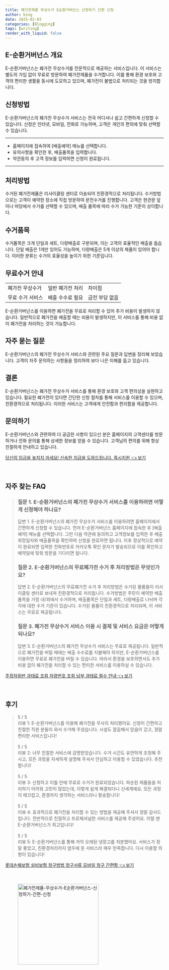 ```yaml
---
title: 폐가전제품 무상수거 E순환거버넌스 신청하기 간편 신청
author: bing
date: 2025-02-03
categories: [Blogging]
tags: [writing]
render_with_liquid: false
---
```



<h2 id='E-순환거버넌스 개요'>E-순환거버넌스 개요</h2>

<p>E-순환거버넌스는 폐가전 무상수거를 전문적으로 제공하는 서비스입니다. 이 서비스는 별도의 가입 없이 무료로 방문하여 폐가전제품을 수거합니다. 이를 통해 환경 보호와 고객의 편리한 생활을 동시에 도모하고 있으며, 폐가전이 불법으로 처리되는 것을 방지합니다.</p>

<h2 id='신청방법'>신청방법</h2>

<p>E-순환거버넌스의 폐가전 무상수거 서비스는 전국 어디서나 쉽고 간편하게 신청할 수 있습니다. 신청은 인터넷, 모바일, 전화로 가능하며, 고객은 개인의 편의에 맞춰 선택할 수 있습니다.</p>

<hr />

<ul>
    <li>홈페이지에 접속하여 [배출예약] 메뉴를 선택합니다.</li>
    <li>유의사항을 확인한 후, 배출품목을 입력합니다.</li>
    <li>약관동의 후 고객 정보를 입력하면 신청이 완료됩니다.</li>
</ul>

<hr />

<h2 id='처리방법'>처리방법</h2>

<p>수거된 폐가전제품은 리사이클링 센터로 이송되어 친환경적으로 처리됩니다. 수거방법으로는 고객이 예약한 장소에 직접 방문하여 문전수거를 진행합니다. 고객은 현관문 앞이나 마당에서 수거를 선택할 수 있으며, 배출 품목에 따라 수거 가능한 기준이 상이합니다.</p>

<h2 id='수거품목'>수거품목</h2>

<p>수거품목은 크게 단일과 세트, 다량배출로 구분되며, 이는 고객의 효율적인 배출을 돕습니다. 단일 배출은 1개만 있어도 가능하며, 다량배출은 5개 이상의 제품이 있어야 합니다. 이러한 분류는 수거의 효율성을 높이기 위한 기준입니다.</p>

<h2 id='무료수거 안내'>무료수거 안내</h2>

<table>
    <tr>
        <td>폐가전 무상수거</td>
        <td>일반 폐가전 처리</td>
        <td>차이점</td>
    </tr>
    <tr>
        <td>무료 수거 서비스</td>
        <td>배출 수수료 필요</td>
        <td>금전 부담 없음</td>
    </tr>
</table>

<p>E-순환거버넌스를 이용하면 폐가전을 무료로 처리할 수 있어 추가 비용이 발생하지 않습니다. 일반적으로 폐가전을 배출할 때는 비용이 발생하지만, 이 서비스를 통해 비용 없이 폐가전을 처리하는 것이 가능합니다.</p>

<h2 id='자주 묻는 질문'>자주 묻는 질문</h2>

<p>E-순환거버넌스의 폐가전 무상수거 서비스와 관련된 주요 질문과 답변을 정리해 보았습니다. 고객이 자주 문의하는 사항들을 정리하여 보다 나은 이해를 돕고 있습니다.</p>

<h2 id='결론'>결론</h2>

<p>E-순환거버넌스는 폐가전 무상수거 서비스를 통해 환경 보호와 고객 편의성을 실현하고 있습니다. 필요한 폐가전이 있다면 간단한 신청 절차를 통해 서비스를 이용할 수 있으며, 친환경적으로 처리됩니다. 이러한 서비스는 고객에게 안전함과 편리함을 제공합니다.</p>

<h2 id='문의하기'>문의하기</h2>

<p>E-순환거버넌스와 관련하여 더 궁금한 사항이 있으신 분은 홈페이지의 고객센터를 방문하거나 전화 문의를 통해 상세한 정보를 얻을 수 있습니다. 고객님의 편의를 위해 항상 친절하게 안내하고 있습니다.</p>


<p><a class="click-button" title="당신의 임금을 놓치지 마세요! 신속한 지급을 도와드립니다. 즉시지원" href="https://adkhouse.github.io/posts/%EB%8B%B9%EC%8B%A0%EC%9D%98-%EC%9E%84%EA%B8%88%EC%9D%84-%EB%86%93%EC%B9%98%EC%A7%80-%EB%A7%88%EC%84%B8%EC%9A%94!-%EC%8B%A0%EC%86%8D%ED%95%9C-%EC%A7%80%EA%B8%89%EC%9D%84-%EB%8F%84%EC%99%80%EB%93%9C%EB%A6%BD%EB%8B%88%EB%8B%A4.-%EC%A6%89%EC%8B%9C%EC%A7%80%EC%9B%90/" rel="dofollow">당신의 임금을 놓치지 마세요! 신속한 지급을 도와드립니다. 즉시지원 👈 보기</a></p><br>
<h2 id='자주_찾는_FAQ'>자주 찾는 FAQ</h2>
<div itemscope="" itemtype="https://schema.org/FAQPage"> 
<blockquote> 
<div itemscope="" itemprop="mainEntity" itemtype="https://schema.org/Question"> 
<h3 itemprop="name">질문 1. E-순환거버넌스의 폐가전 무상수거 서비스를 이용하려면 어떻게 신청해야 하나요?</h3> 
<div itemscope="" itemprop="acceptedAnswer" itemtype="https://schema.org/Answer"> 
<span itemprop="text"> 
<p>답변 1. E-순환거버넌스의 폐가전 무상수거 서비스를 이용하려면 홈페이지에서 간편하게 신청할 수 있습니다. 먼저 E-순환거버넌스 홈페이지에 접속한 후 [배출예약] 메뉴를 선택합니다. 그런 다음 약관에 동의하고 고객정보를 입력한 후 배출희망일자와 배출품목을 확인하여 신청을 완료하면 됩니다. 이후 정상적으로 예약이 완료되면 입력한 전화번호로 카카오톡 확인 문자가 발송되므로 이를 확인하고 예약일에 맞춰 방문을 기다리면 됩니다.</p> 
</span> 
</div> 
</div> 

<div itemscope="" itemprop="mainEntity" itemtype="https://schema.org/Question"> 
<h3 itemprop="name">질문 2. E-순환거버넌스의 무료폐가전 수거 후 처리방법은 무엇인가요?</h3> 
<div itemscope="" itemprop="acceptedAnswer" itemtype="https://schema.org/Answer"> 
<span itemprop="text"> 
<p>답변 2. E-순환거버넌스의 무료폐가전 수거 후 처리방법은 수거된 물품들이 리사이클링 센터로 보내져 친환경적으로 처리됩니다. 수거방법은 주민이 예약한 배출 품목을 가정 내/외에서 수거하며, 배출품목은 단일과 세트, 다량배출로 나뉘며 각각에 대한 수거 기준이 있습니다. 수거된 물품이 친환경적으로 처리되며, 이 서비스는 무료로 제공됩니다.</p> 
</span> 
</div> 
</div> 

<div itemscope="" itemprop="mainEntity" itemtype="https://schema.org/Question"> 
<h3 itemprop="name">질문 3. 폐가전 무상수거 서비스 이용 시 결제 및 서비스 요금은 어떻게 되나요?</h3> 
<div itemscope="" itemprop="acceptedAnswer" itemtype="https://schema.org/Answer"> 
<span itemprop="text"> 
<p>답변 3. E-순환거버넌스의 폐가전 무상수거 서비스는 무료로 제공됩니다. 일반적으로 폐가전을 버릴 때에는 배출 수수료를 지불해야 하지만, E-순환거버넌스를 이용하면 무료로 폐가전을 버릴 수 있습니다. 따라서 환경을 보호하면서도 추가 비용 없이 폐가전을 처리할 수 있는 편리한 서비스를 이용하실 수 있습니다.</p> 
</span> 
</div> 
</div> 
</blockquote> 
</div>
<p><a class="click-button" title="주정차위반 과태료 조회 차량번호 조회 납부 과태료 필수 안내" href="https://adkhouse.github.io/posts/%EC%A3%BC%EC%A0%95%EC%B0%A8%EC%9C%84%EB%B0%98-%EA%B3%BC%ED%83%9C%EB%A3%8C-%EC%A1%B0%ED%9A%8C-%EC%B0%A8%EB%9F%89%EB%B2%88%ED%98%B8-%EC%A1%B0%ED%9A%8C-%EB%82%A9%EB%B6%80-%EA%B3%BC%ED%83%9C%EB%A3%8C-%ED%95%84%EC%88%98-%EC%95%88%EB%82%B4/" rel="dofollow">주정차위반 과태료 조회 차량번호 조회 납부 과태료 필수 안내 👈 보기</a></p><br>
<h2 id='후기'>후기</h2>
<div itemscope itemtype="https://schema.org/Product">
  <blockquote>
  <div itemprop="review" itemscope itemtype="https://schema.org/Review">
      <div itemprop="reviewRating" itemscope itemtype="https://schema.org/Rating"> <span itemprop="ratingValue">5</span> / <span itemprop="bestRating">5</span> </div>
      <span itemprop="reviewBody">리뷰 1: E-순환거버넌스를 이용해 폐가전을 무사히 처리했어요. 신청이 간편하고 친절한 직원 분들이 와서 수거해 주셨습니다. 시설도 깔끔해서 믿음이 갔고, 정말 편리한 서비스입니다!</span>
  </div>
  <br>
  <div itemprop="review" itemscope itemtype="https://schema.org/Review">
      <div itemprop="reviewRating" itemscope itemtype="https://schema.org/Rating"> <span itemprop="ratingValue">5</span> / <span itemprop="bestRating">5</span> </div>
      <span itemprop="reviewBody">리뷰 2: 너무 친절한 서비스에 감명받았습니다. 수거 시간도 유연하게 조정해 주시고, 모든 과정을 자세하게 설명해 주셔서 안심하고 이용할 수 있었습니다. 추천합니다!</span>
  </div>
  <br>
  <div itemprop="review" itemscope itemtype="https://schema.org/Review">
      <div itemprop="reviewRating" itemscope itemtype="https://schema.org/Rating"> <span itemprop="ratingValue">5</span> / <span itemprop="bestRating">5</span> </div>
      <span itemprop="reviewBody">리뷰 3: 신청하고 이틀 만에 무료로 수거가 완료되었습니다. 파손된 제품들을 처리하기 어려워 고민이 많았는데, 이렇게 쉽게 해결되다니 신세계에요. 모든 과정이 매끄럽고, 환경까지 생각하는 서비스라니 황송합니다!</span>
  </div>
  <br>
  <div itemprop="review" itemscope itemtype="https://schema.org/Review">
      <div itemprop="reviewRating" itemscope itemtype="schema.org/Rating"> <span itemprop="ratingValue">5</span> / <span itemprop="bestRating">5</span> </div>
      <span itemprop="reviewBody">리뷰 4: 효과적으로 폐가전을 처리할 수 있는 방법을 제공해 주셔서 정말 감사드립니다. 전반적으로 친절하고 프로페셔널한 서비스를 제공해 주셨어요. 이럴 땐 E-순환거버넌스가 최고입니다!</span>
  </div>
  <br>
  <div itemprop="review" itemscope itemtype="https://schema.org/Review">
      <div itemprop="reviewRating" itemscope itemtype="https://schema.org/Rating"> <span itemprop="ratingValue">5</span> / <span itemprop="bestRating">5</span> </div>
      <span itemprop="reviewBody">리뷰 5: E-순환거버넌스를 통해 저의 오래된 냉장고를 처분했어요. 서비스가 정말 좋았고, 친환경처리까지 염두에 둔 서비스라 매우 만족합니다. 다시 이용할 의향이 있습니다!</span>
  </div>
  </blockquote>
</div>
<p><a class="click-button" title="롯데손해보험 실비보험 청구방법 청구서류 모바일 청구 간편함" href="https://adkhouse.github.io/posts/%EB%A1%AF%EB%8D%B0%EC%86%90%ED%95%B4%EB%B3%B4%ED%97%98-%EC%8B%A4%EB%B9%84%EB%B3%B4%ED%97%98-%EC%B2%AD%EA%B5%AC%EB%B0%A9%EB%B2%95-%EC%B2%AD%EA%B5%AC%EC%84%9C%EB%A5%98-%EB%AA%A8%EB%B0%94%EC%9D%BC-%EC%B2%AD%EA%B5%AC-%EA%B0%84%ED%8E%B8%ED%95%A8/" rel="dofollow">롯데손해보험 실비보험 청구방법 청구서류 모바일 청구 간편함 👈 보기</a></p><br>
<figure class="image"><img src="https://adkhouse.github.io/assets/img/thumbnail/폐가전제품-무상수거-E순환거버넌스-신청하기-간편-신청.webp" alt="폐가전제품-무상수거-E순환거버넌스-신청하기-간편-신청" width="256" height="256"></figure>